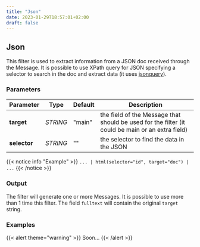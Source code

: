 ```yaml
---
title: "Json"
date: 2023-01-29T18:57:01+02:00
draft: false
---
```


## Json

This filter is used to extract information from a JSON doc received through the Message.
It is possible to use XPath query for JSON specifying a selector to search in the doc and extract data (it uses [jsonquery](https://github.com/antchfx/jsonquery)).

### Parameters

| Parameter    | Type     | Default | Description                                                                                      |
|--------------|----------|---------|--------------------------------------------------------------------------------------------------|
| **target**   | _STRING_ | "main"  | the field of the Message that should be used for the filter (it could be main or an extra field) |
| **selector** | _STRING_ | ""      | the selector to find the data in the JSON                                                        |


{{< notice info "Example" >}}
`... | html(selector="id", target="doc") | ...`
{{< /notice >}}

### Output

The filter will generate one or more Messages. It is possible to use more than 1 time this filter.
The field `fulltext` will contain the original `target` string.

### Examples

{{< alert theme="warning" >}}
Soon...
{{< /alert >}} 